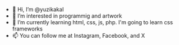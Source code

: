 - 👋 Hi, I’m @yuzikakal
- 👀 I’m interested in programmig and artwork
- 🌱 I’m currently learning html, css, js, php. I'm going to learn css frameworks
- 📫 You can follow me at Instagram, Facebook, and X

<!---
yuzikakal/yuzikakal is a ✨ special ✨ repository because its `README.md` (this file) appears on your GitHub profile.
You can click the Preview link to take a look at your changes.
--->
